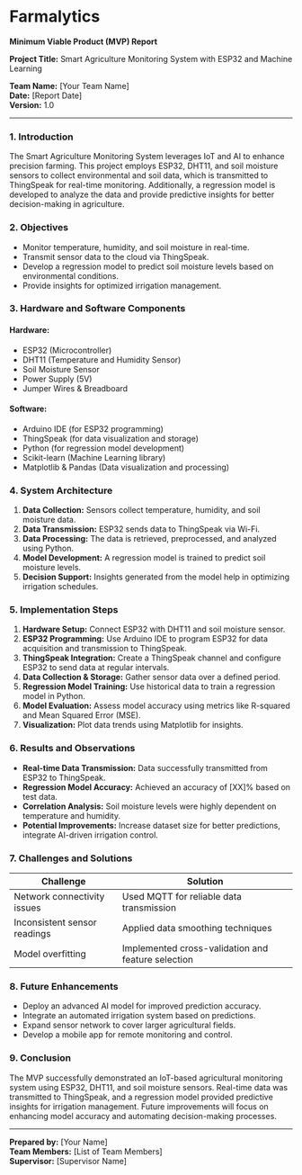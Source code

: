 # Farmalytics
**Minimum Viable Product (MVP) Report**  

**Project Title:** Smart Agriculture Monitoring System with ESP32 and Machine Learning

**Team Name:** [Your Team Name]  
**Date:** [Report Date]  
**Version:** 1.0  

---  

### **1. Introduction**  
The Smart Agriculture Monitoring System leverages IoT and AI to enhance precision farming. This project employs ESP32, DHT11, and soil moisture sensors to collect environmental and soil data, which is transmitted to ThingSpeak for real-time monitoring. Additionally, a regression model is developed to analyze the data and provide predictive insights for better decision-making in agriculture.

### **2. Objectives**  
- Monitor temperature, humidity, and soil moisture in real-time.  
- Transmit sensor data to the cloud via ThingSpeak.  
- Develop a regression model to predict soil moisture levels based on environmental conditions.  
- Provide insights for optimized irrigation management.

### **3. Hardware and Software Components**  
#### **Hardware:**  
- ESP32 (Microcontroller)  
- DHT11 (Temperature and Humidity Sensor)  
- Soil Moisture Sensor  
- Power Supply (5V)  
- Jumper Wires & Breadboard  

#### **Software:**  
- Arduino IDE (for ESP32 programming)  
- ThingSpeak (for data visualization and storage)  
- Python (for regression model development)  
- Scikit-learn (Machine Learning library)  
- Matplotlib & Pandas (Data visualization and processing)  

### **4. System Architecture**  
1. **Data Collection:** Sensors collect temperature, humidity, and soil moisture data.  
2. **Data Transmission:** ESP32 sends data to ThingSpeak via Wi-Fi.  
3. **Data Processing:** The data is retrieved, preprocessed, and analyzed using Python.  
4. **Model Development:** A regression model is trained to predict soil moisture levels.  
5. **Decision Support:** Insights generated from the model help in optimizing irrigation schedules.  

### **5. Implementation Steps**  
1. **Hardware Setup:** Connect ESP32 with DHT11 and soil moisture sensor.  
2. **ESP32 Programming:** Use Arduino IDE to program ESP32 for data acquisition and transmission to ThingSpeak.  
3. **ThingSpeak Integration:** Create a ThingSpeak channel and configure ESP32 to send data at regular intervals.  
4. **Data Collection & Storage:** Gather sensor data over a defined period.  
5. **Regression Model Training:** Use historical data to train a regression model in Python.  
6. **Model Evaluation:** Assess model accuracy using metrics like R-squared and Mean Squared Error (MSE).  
7. **Visualization:** Plot data trends using Matplotlib for insights.

### **6. Results and Observations**  
- **Real-time Data Transmission:** Data successfully transmitted from ESP32 to ThingSpeak.  
- **Regression Model Accuracy:** Achieved an accuracy of [XX]% based on test data.  
- **Correlation Analysis:** Soil moisture levels were highly dependent on temperature and humidity.  
- **Potential Improvements:** Increase dataset size for better predictions, integrate AI-driven irrigation control.

### **7. Challenges and Solutions**  
| Challenge | Solution |
|-----------|----------|
| Network connectivity issues | Used MQTT for reliable data transmission |
| Inconsistent sensor readings | Applied data smoothing techniques |
| Model overfitting | Implemented cross-validation and feature selection |

### **8. Future Enhancements**  
- Deploy an advanced AI model for improved prediction accuracy.  
- Integrate an automated irrigation system based on predictions.  
- Expand sensor network to cover larger agricultural fields.  
- Develop a mobile app for remote monitoring and control.  

### **9. Conclusion**  
The MVP successfully demonstrated an IoT-based agricultural monitoring system using ESP32, DHT11, and soil moisture sensors. Real-time data was transmitted to ThingSpeak, and a regression model provided predictive insights for irrigation management. Future improvements will focus on enhancing model accuracy and automating decision-making processes.  

---  

**Prepared by:** [Your Name]  
**Team Members:** [List of Team Members]  
**Supervisor:** [Supervisor Name]  

